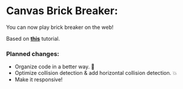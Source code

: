 # Canvas Brick Breaker:
You can now play brick breaker on the web!

Based on [**this**](https://youtu.be/3EMxBkqC4z0) tutorial.

### Planned changes:
* Organize code in a better way. :book:
* Optimize collision detection & add horizontal collision detection. :boom:
* Make it responsive!
